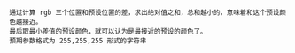     通过计算 rgb 三个位置和预设位置的差，求出绝对值之和，总和越小的，意味着和这个预设颜色越接近。
    最后取最小差值的预设颜色，就可以认为是最接近的预设的颜色了。
    预期参数格式为 255,255,255 形式的字符串